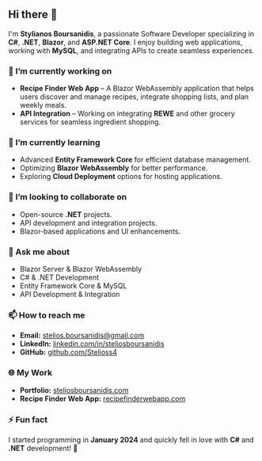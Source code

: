 ## Hi there 👋

I'm **Stylianos Boursanidis**, a passionate Software Developer specializing in **C#**, **.NET**, **Blazor**, and **ASP.NET Core**. I enjoy building web applications, working with **MySQL**, and integrating APIs to create seamless experiences.

### 🔭 I’m currently working on
- **Recipe Finder Web App** – A Blazor WebAssembly application that helps users discover and manage recipes, integrate shopping lists, and plan weekly meals.
- **API Integration** – Working on integrating **REWE** and other grocery services for seamless ingredient shopping.

### 🌱 I’m currently learning
- Advanced **Entity Framework Core** for efficient database management.
- Optimizing **Blazor WebAssembly** for better performance.
- Exploring **Cloud Deployment** options for hosting applications.

### 👯 I’m looking to collaborate on
- Open-source **.NET** projects.
- API development and integration projects.
- Blazor-based applications and UI enhancements.

### 💬 Ask me about
- Blazor Server & Blazor WebAssembly
- C# & .NET Development
- Entity Framework Core & MySQL
- API Development & Integration

### 📫 How to reach me
- **Email:** [stelios.boursanidis@gmail.com](mailto:stelios.boursanidis@gmail.com)
- **LinkedIn:** [linkedin.com/in/steliosboursanidis](https://www.linkedin.com/in/steliosboursanidis)
- **GitHub:** [github.com/Stelioss4](https://github.com/Stelioss4)

### 🌐 My Work
- **Portfolio:** [steliosboursanidis.com](https://steliosboursanidis.com)
- **Recipe Finder Web App:** [recipefinderwebapp.com](https://recipefinderwebapp.com)

### ⚡ Fun fact
I started programming in **January 2024** and quickly fell in love with **C#** and **.NET** development! 🚀

